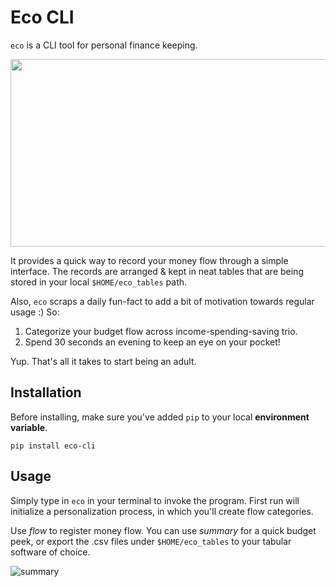 # Eco CLI 

`eco` is a CLI tool for personal finance keeping. 

<img src="https://user-images.githubusercontent.com/64603095/109705701-58cce300-7b98-11eb-84cd-6eb0e73686d6.png" width="600" height="300" />

It provides a quick way to record your money flow through a simple interface. The records are arranged & kept in neat tables that are being stored in your local `$HOME/eco_tables` path. 

Also, `eco` scraps a daily fun-fact to add a bit of motivation towards regular usage :) So:

1. Categorize your budget flow across income-spending-saving trio.  
2. Spend 30 seconds an evening to keep an eye on your pocket!

Yup. That's all it takes to start being an adult.

## Installation

Before installing, make sure you've added `pip` to your local __environment variable__.

`pip install eco-cli`


## Usage

Simply type in `eco` in your terminal to invoke the program. First run will initialize a personalization process, in which you'll create flow categories. 

Use *flow* to register money flow. You can use *summary* for a quick budget peek, or export the .csv files under `$HOME/eco_tables` to your tabular software of choice.  

![summary](https://user-images.githubusercontent.com/64603095/109706318-1657d600-7b99-11eb-8e29-cc45b16cf334.png)



